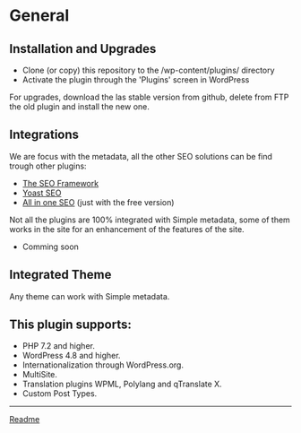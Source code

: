 # General

## Installation and Upgrades

* Clone (or copy) this repository to the /wp-content/plugins/ directory
* Activate the plugin through the 'Plugins' screen in WordPress

For upgrades, download the las stable version from github, delete from FTP the old plugin and install the new one.

## Integrations

We are focus with the metadata, all the other SEO solutions can be find trough other plugins:

* [The SEO Framework](https://wordpress.org/plugins/autodescription/)
* [Yoast SEO](https://wordpress.org/plugins/wordpress-seo/)
* [All in one SEO](https://wordpress.org/plugins/all-in-one-seo-pack/) (just with the free version)

Not all the plugins are 100% integrated with Simple metadata, some of them works in the site for an enhancement of the features of the site.

* Comming soon

## Integrated Theme

Any theme can work with Simple metadata.

## This plugin supports:

* PHP 7.2 and higher.
* WordPress 4.8 and higher.
* Internationalization through WordPress.org.
* MultiSite.
* Translation plugins WPML, Polylang and qTranslate X.
* Custom Post Types.

---

[Readme](/Readme.md)
